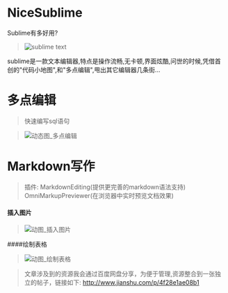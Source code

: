 # NiceSublime
Sublime有多好用?

> ![sublime text](http://upload-images.jianshu.io/upload_images/3203841-806c7d8846da8fa7.png?imageMogr2/auto-orient/strip%7CimageView2/2/w/1240)

sublime是一款文本编辑器,特点是操作流畅,无卡顿,界面炫酷,问世的时候,凭借首创的"代码小地图",和"多点编辑",甩出其它编辑器几条街...

# 多点编辑
> 快速编写sql语句

> ![动态图_多点编辑](http://upload-images.jianshu.io/upload_images/3203841-4cf7ca4cc983be89.gif?imageMogr2/auto-orient/strip)

# Markdown写作
> 插件:
> MarkdownEditing(提供更完善的markdown语法支持) 
> OmniMarkupPreviewer(在浏览器中实时预览文档效果)

#### 插入图片
> ![动图_插入图片](http://upload-images.jianshu.io/upload_images/3203841-3de79fe3942bb17b.gif?imageMogr2/auto-orient/strip)

####绘制表格
> ![动图_绘制表格](http://upload-images.jianshu.io/upload_images/3203841-db92a9cb4bec5198.gif?imageMogr2/auto-orient/strip)


>文章涉及到的资源我会通过百度网盘分享，为便于管理,资源整合到一张独立的帖子，链接如下:
http://www.jianshu.com/p/4f28e1ae08b1